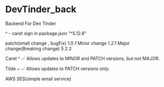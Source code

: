# DevTinder_back
Backend For Dev Tinder

^ - caret sign in package.json
"^5.12.6"

patch(small change , bugFix) 1.0._1_
Minor change 1._2_.1
Major change(Breaking change) _5_.2.2 

Caret ^
✅ Allows updates to MINOR and PATCH versions, but not MAJOR.

Tilde ~
✅ Allows updates to PATCH versions only.

AWS SES(simple email service)